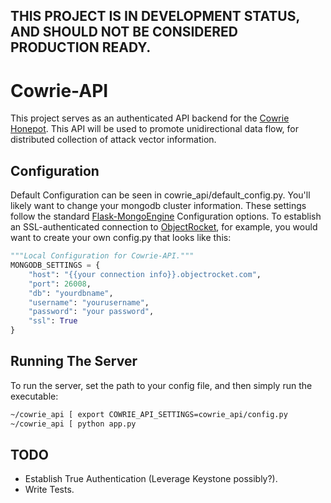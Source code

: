 ## THIS PROJECT IS IN DEVELOPMENT STATUS, AND SHOULD NOT BE CONSIDERED PRODUCTION READY.

Cowrie-API
==========

This project serves as an authenticated API backend for the [Cowrie Honepot][1]. This API will be used to promote unidirectional data flow, for distributed collection of attack vector information.



Configuration
-------------

Default Configuration can be seen in cowrie_api/default_config.py. You'll likely want to change your mongodb cluster information. These settings follow the standard [Flask-MongoEngine][2] Configuration options. To establish an SSL-authenticated connection to [ObjectRocket][3], for example, you would want to create your own config.py that looks like this:

```python
"""Local Configuration for Cowrie-API."""
MONGODB_SETTINGS = {
    "host": "{{your connection info}}.objectrocket.com",
    "port": 26008,
    "db": "yourdbname",
    "username": "yourusername",
    "password": "your password",
    "ssl": True
}
```

Running The Server
------------------

To run the server, set the path to your config file, and then simply run the executable:

```bash
~/cowrie_api [ export COWRIE_API_SETTINGS=cowrie_api/config.py
~/cowrie_api [ python app.py
```

TODO
----
* Establish True Authentication (Leverage Keystone possibly?).
* Write Tests.

[1]: https://github.com/micheloosterhof/cowrie
[2]: http://docs.mongoengine.org/projects/flask-mongoengine/en/latest/
[3]: http://objectrocket.com/